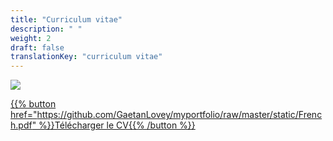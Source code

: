 ```yaml
---
title: "Curriculum vitae"
description: " "
weight: 2
draft: false
translationKey: "curriculum vitae"
---
```




![](/French.png)


[{{% button href="https://github.com/GaetanLovey/myportfolio/raw/master/static/French.pdf" %}}Télécharger le CV{{% /button %}}](https://github.com/GaetanLovey/myportfolio/raw/master/static/French.pdf)


